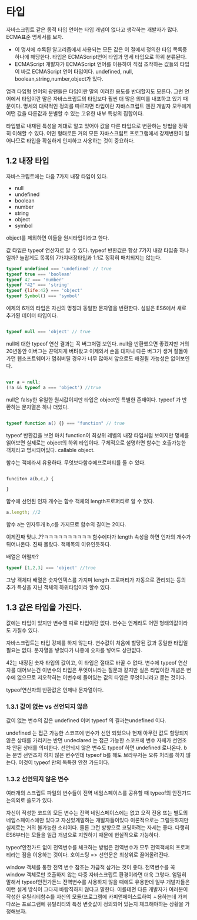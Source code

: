 # 타입

자바스크립트 같은 동적 타입 언어는 타입 개념이 없다고 생각하는 개발자가 많다. ECMA표준 명세서를 보자.

- 이 명서에 수록된 알고리즘에서 사용되는 모든 값은 이 절에서 정의한 타입 목록중 하나에 해당한다. 타입은 ECMAScript언어 타입과 명세 타입으로 하위 분류된다.
- ECMAScript 개발자가 ECMAScript 언어를 이용하여 직접 조작하는 값들의 타입이 바로 ECMAScript 언어 타입이다. undefined, null, boolean,string,number,object가 있다.

엄격 타입형 언어의 광팬들은 타입이란 말의 이러한 용도를 반대할지도 모른다. 그런 언어에서 타입이란 말은 자바스크립트의 타입보다 훨씬 더 많은 의미를 내포하고 있기 때문이다. 
명세의 대략적인 정의를 따르자면 타입이란 자바스크립트 엔진 개발자 모두에게 어떤 값을 다른값과 분별할 수 있는 고유한 내부 특성의 집합이다.

타입별로 내재된 특성을 제대로 알고 있어야 값을 다른 타입으로 변환하는 방법을 정확히 이해할 수 있다. 어떤 형태로든 거의 모든 자바스크립트 프로그램에서 강제변환이 일어나므로 타입을 확실하게 인지하고 사용하는 것이 중요하다.

## 1.2 내장 타입 

자바스크립트에는 다음 7가지 내장 타입이 있다.

- null
- undefined
- boolean
- number
- string
- object
- symbol

object를 제외하면 이들을 원시타입이라고 한다.

값 타입은 typeof 연산자로 알 수 있다. typeof 반환값은 항상 7가지 내장 타입중 하나일까? 놀랍게도 목록의 7가지내장타입과 1:1로 정확히 매치되지는 않는다.

```js
typeof undefined === 'undefined' // true
typeof true === 'boolean'
typeof 42 === 'number'
typeof "42" === 'string'
typeof {life:42} === 'object'
typeof Symbol() === 'symbol'


```

예제의 6개의 타입은 자신의 명칭과 동일한 문자열을 반환한다. 심벌은 ES6에서 새로 추가된 데이터 타입이다.

```js

typeof null === 'object' // true

```
null에 대한 typeof 연산 결과는 꼭 버그처럼 보인다. null을 반환했으면 좋겠지만 거의 20년동안 이버그는 끈덕지게 버텨왔고 이제와서 손을 대자니 다른 버그가 생겨 잘돌아가던 웹소프트웨어가 멈춰버릴 경우가 너무 많아서 앞으로도 해결될 가능성은 없어보인다. 

```js

var a = null;
(!a && typeof a === 'object') //true

```

null은 falsy한 유일한 원시값이지만 타입은 object인 특별한 존재이다. typeof 가 반환하는 문자열은 하나 더있다.

```js

typeof function a() {} === "function" // true

```

typeof 반환값을 보면 마치 function이 최상위 레벨의 내장 타입처럼 보이지만 명세를 읽어보면 실제로는 object의 하위 타입이다. 구체적으로 설명하면 함수는 호출가능한 객체라고 명시되어있다. callable object.

함수는 객체라서 유용하다. 무엇보다함수에프로퍼티를 둘 수 있다.

```js

funciton a(b,c,) {

}
```

함수에 선언된 인자 개수는 함수 객체의 length프로퍼티로 알 수 있다.

```js
a.length; //2

```

함수 a는 인자두개 b,c를 가지므로 함수의 길이는 2이다.

이게진짜 맞냐..??ㅋㅋㅋㅋㅋㅋㅋㅋㅋㅋ 함수에다가  length 속성을 하면 인자의 개수가 튀어나온다. 진짜 몰랐다. 책제목의 이유인듯하다.

배열은 어떨까?

```js
typeof [1,2,3] === 'object' //true
```

그냥 객체다 배열은 숫자인덱스를 가지며 length 프로퍼티가 자동으로 관리되는 등의 추가 특성을 지닌 객체의 하위타입이라 할수 있다.

## 1.3 값은 타입을 가진다.

값에는 타입이 있지만 변수엔 따로 타입이란 없다. 변수는 언제라도 어떤 형태의값이라도 가질수 있다. 

자바스크립트는 타입 강제를 하지 않는다. 변수값이 처음에 할당된 값과 동일한 타입일 필요는 없다. 문자열을 넣었다가 나중에 숫자를 넣어도 상관없다.

42는 내장된 숫자 타입의 값이고, 이 타입은 절대로 바꿀 수 없다. 변수에 typeof 연산자를 대어보는건 이변수의 타입은 무엇이니라는 질문과 같지만 실은 타입이란 개념은 변수에 없으므로 저오학히는 이변수에 들어있는 값의 타입은 무엇이니라고 묻는 것이다.

typeof연산자의 반환값은 언제나 문자열이다.


### 1.3.1 값이 없는 vs 선언되지 않은 

값이 없는 변수의 값은 undefined 이며 typeof 의 결과는undefined 이다.

undefined 는 접근 가능한 스코프에 변수가 선언 되었으나 현재 아무런 값도 할당되지 않은 상태를 가리키는 반면 undeclared 는 접근 가능한 스코프에 변수 자체가 선언조차 안된 상태를 의미한다.
선언되지 않은 변수도 typeof 하면 undefined 로나온다. b는 분명 선언조차 하지 않은 변수인데 typeof b를 해도 브라우저는 오류 처리를 하지 않는다. 이것이 typeof 만의 독특한 안전 가드이다.

### 1.3.2 선언되지 않은 변수 

여러개의 스크립트 파일의 변수들이 전역 네임스페이스를 공유할 때 typeof의 안전가드는의외로 쓸모가 있다.

자신이 작성한 코드의 모든 변수는 전역 네임스페이스에는 없고 오직 전용 또는 별도의 네임스페이스에만 있다고 자신있게말하는 개발자들이있다 이론적으로는 그럴듯하지만 실제로는 거의 불가능한 소리이다. 물론 그런 방향으로 코딩하려는 자세는 좋다. 다행히 ES6부터는 모듈을 일급 개념으로 지원하기 때문에 현실적으로 가능하다.


typeof안전가드 없이 전역변수를 체크하는 방법은 전역변수가 모두 전역객체의 프로퍼티라는 점을 이용하는 것이다. 호이스팅 => 선언문은 최상위로 끌어올려진다.

window 객체를 통한 전역 변수 참조는 가급적 삼가는 것이 좋다. 전역변수를 꼭 window 객체로만 호출하지 않는 다중 자바스크립트 환경이라면 더욱 그렇다. 엄밀히 말해서 typeof안전가든느 전역변수를 사용하지 않을 때에도 유용한데 일부 개발자들은 이런 설계 방식이 그다지 바람직하지 않다고 말한다. 이를테면 다른 개발자가 여러분이 작성한 유틸리티함수를 자신의 모듈/프로그램에 카피앤페이스트하여 ㅅ용하는데 가져다쓰는 프로그램에 유틸리티의 특정 변숫값이 정의되어 있는지 체크해야하는 상황을 가정해보자.

